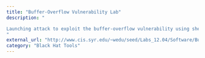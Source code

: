 ```yaml
---
title: "Buffer-Overflow Vulnerability Lab"
description: "

Launching attack to exploit the buffer-overflow vulnerability using shellcode. Conducting experiments with several countermeasures.
"
external_url: "http://www.cis.syr.edu/~wedu/seed/Labs_12.04/Software/Buffer_Overflow"
category: "Black Hat Tools"
---
```

